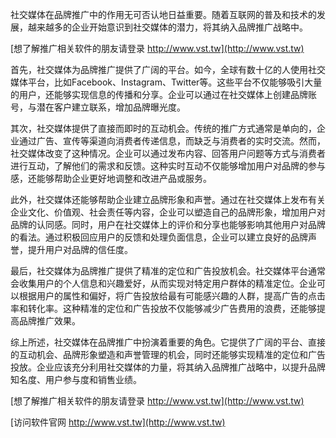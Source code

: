 社交媒体在品牌推广中的作用无可否认地日益重要。随着互联网的普及和技术的发展，越来越多的企业开始意识到社交媒体的潜力，将其纳入品牌推广战略中。

[想了解推广相关软件的朋友请登录 http://www.vst.tw](http://www.vst.tw)

首先，社交媒体为品牌推广提供了广阔的平台。如今，全球有数十亿的人使用社交媒体平台，比如Facebook、Instagram、Twitter等。这些平台不仅能够吸引大量的用户，还能够实现信息的传播和分享。企业可以通过在社交媒体上创建品牌账号，与潜在客户建立联系，增加品牌曝光度。

其次，社交媒体提供了直接而即时的互动机会。传统的推广方式通常是单向的，企业通过广告、宣传等渠道向消费者传递信息，而缺乏与消费者的实时交流。然而，社交媒体改变了这种情况。企业可以通过发布内容、回答用户问题等方式与消费者进行互动，了解他们的需求和反馈。这种实时互动不仅能够增加用户对品牌的参与感，还能够帮助企业更好地调整和改进产品或服务。

此外，社交媒体还能够帮助企业建立品牌形象和声誉。通过在社交媒体上发布有关企业文化、价值观、社会责任等内容，企业可以塑造自己的品牌形象，增加用户对品牌的认同感。同时，用户在社交媒体上的评价和分享也能够影响其他用户对品牌的看法。通过积极回应用户的反馈和处理负面信息，企业可以建立良好的品牌声誉，提升用户对品牌的信任度。

最后，社交媒体为品牌推广提供了精准的定位和广告投放机会。社交媒体平台通常会收集用户的个人信息和兴趣爱好，从而实现对特定用户群体的精准定位。企业可以根据用户的属性和偏好，将广告投放给最有可能感兴趣的人群，提高广告的点击率和转化率。这种精准的定位和广告投放不仅能够减少广告费用的浪费，还能够提高品牌推广效果。

综上所述，社交媒体在品牌推广中扮演着重要的角色。它提供了广阔的平台、直接的互动机会、品牌形象塑造和声誉管理的机会，同时还能够实现精准的定位和广告投放。企业应该充分利用社交媒体的力量，将其纳入品牌推广战略中，以提升品牌知名度、用户参与度和销售业绩。

[想了解推广相关软件的朋友请登录 http://www.vst.tw](http://www.vst.tw)


[访问软件官网 http://www.vst.tw](http://www.vst.tw)
